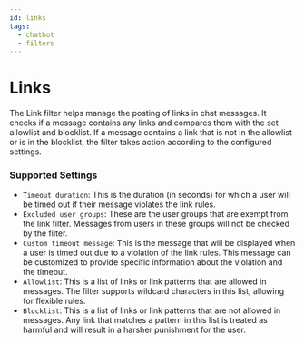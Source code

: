 ```yaml
---
id: links
tags:
  - chatbot
  - filters
---
```

# Links

The Link filter helps manage the posting of links in chat messages. It checks if a message contains any links and compares them with the set allowlist and blocklist. If a message contains a link that is not in the allowlist or is in the blocklist, the filter takes action according to the configured settings.

### Supported Settings

- `Timeout duration`: This is the duration (in seconds) for which a user will be timed out if their message violates the link rules.
- `Excluded user groups`: These are the user groups that are exempt from the link filter. Messages from users in these groups will not be checked by the filter.
- `Custom timeout message`: This is the message that will be displayed when a user is timed out due to a violation of the link rules. This message can be customized to provide specific information about the violation and the timeout.
- `Allowlist`: This is a list of links or link patterns that are allowed in messages. The filter supports wildcard characters in this list, allowing for flexible rules.
- `Blocklist`: This is a list of links or link patterns that are not allowed in messages. Any link that matches a pattern in this list is treated as harmful and will result in a harsher punishment for the user.
